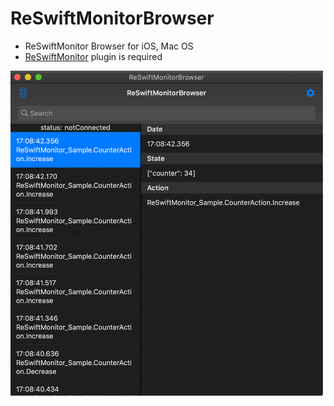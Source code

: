 # ReSwiftMonitorBrowser
- ReSwiftMonitor Browser for iOS, Mac OS
- [ReSwiftMonitor](https://github.com/t-osawa-009/ReSwiftMonitor) plugin is required
<img src="https://github.com/t-osawa-009/ReSwiftMonitorBrowser/blob/master/assets/mac.png?raw=true" width="500">
